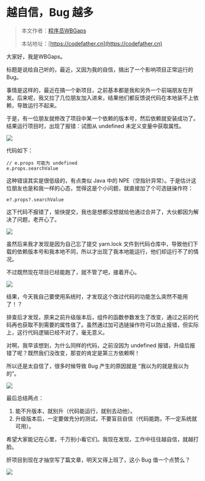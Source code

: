 # 越自信，Bug 越多

> 本文作者：[程序员WBGaps](https://yuyuanweb.feishu.cn/wiki/Abldw5WkjidySxkKxU2cQdAtnah)
>
> 本站地址：[https://codefather.cn](https://codefather.cn)

大家好，我是WBGaps。

标题是说给自己听的，最近，又因为我的自信，搞出了一个影响项目正常运行的 Bug。

事情是这样的，最近在搞一个新项目，之前基本都是我和另外一个前端朋友在开发。后来呢，我又拉了几位朋友加入进来，结果他们都反馈说代码在本地装不上依赖，导致运行不起来。

于是，有一位朋友就修改了项目中某一个依赖的版本号，然后依赖就安装成功了。结果运行项目时，出现了报错：试图从 undefined 未定义变量中获取属性。

![](https://pic.yupi.icu/5563/202311072014630.png)

代码如下：

```
// e.props 可能为 undefined
e.props.searchValue
```

这种错误其实是很低级的，有点类似 Java 中的 NPE（空指针异常）。于是估计这位朋友也是和我一样的心态，觉得这是个小问题，就直接加了个可选链操作符：

```
e?.props?.searchValue
```

这下代码不报错了，愉快提交，我也是想都没想就给他通过合并了，大伙都因为解决了问题，老开心了。

![](https://pic.yupi.icu/5563/202311072014619.png)

虽然后来我才发现是因为自己忘了提交 yarn.lock 文件到代码仓库中，导致他们下载的依赖版本号和我本地不同，所以才出现了我本地能运行，他们却运行不了的情况。

不过既然现在项目已经能跑了，就不管了吧，接着开心。

![](https://pic.yupi.icu/5563/202311072014616.png)

结果，今天我自己要使用系统时，才发现这个改过代码的功能怎么突然不能用了！？

排查后才发现，原来之前升级版本后，组件的函数参数发生了改变，通过之前的代码再也获取不到需要的属性值了。虽然通过加可选链操作符可以防止报错，但实际上，这行代码逻辑已经不对了，毫无意义。

对啊，我早该想到，为什么同样的代码，之前没因为 undefined 报错，升级后报错了呢？既然我们没改变，那变的肯定是第三方依赖啊！

所以还是太自信了，很多时候导致 Bug 产生的原因就是 “我以为的就是我以为的”。

![](https://pic.yupi.icu/5563/202311072014598.png)

最后总结两点：

1. 能不升版本，就别升（代码能运行，就别去动他）。
2. 升级版本后，一定要做充分的测试，不要盲目自信（代码能跑，不一定系统就可用）。

希望大家能记在心里，千万别小看它们。我现在发现，工作中往往越自信，就越打脸。

肝项目到现在才抽空写了篇文章，明天又得上班了，这小 Bug 值一个点赞么？

![](https://pic.yupi.icu/5563/202311072014624.png)

